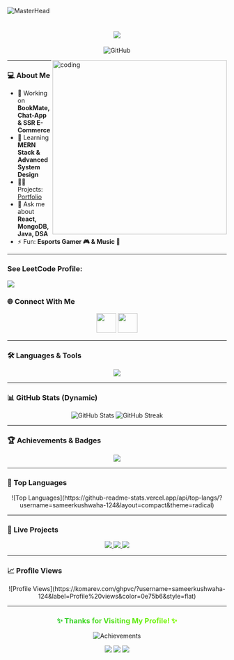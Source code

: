 <!-- Header Animation -->
![MasterHead](https://i.pinimg.com/originals/90/70/32/9070324cdfc07c68d60eed0c39e77573.gif)

<h1 align="center">
  <img src="https://readme-typing-svg.herokuapp.com?size=28&center=true&vCenter=true&width=600&lines=Hi+👋,+I'm+Sameer+Kushwaha;Full+Stack+Developer;MERN+%7C+Java+%7C+DSA+Enthusiast" />
</h1>

<p align="center">
  <img src="https://camo.githubusercontent.com/0e4b482ce3c3b6c5f9379c6cbb1e2e9f6b7df6e24208f4b60d9d35c14c9f77f0/68747470733a2f2f696d672e736869656c64732e696f2f62616467652f4661756365742d3235324246423f7374796c653d666f722d7468652d6261646765266c6f676f3d476974487562266c6f676f436f6c6f723d7768697465" alt="GitHub" />
</p>

<img align="right" alt="coding" width="400" src="https://cdn.myportfolio.com/2fcfcb103788251450a8304378dffded/65198b6e-e407-4c8f-8500-6768cb35a76c_car_1x1.gif?h=cf2ee241356101c627e3efd748d598c0">

---

### 💻 About Me
- 🔭 Working on **BookMate, Chat-App & SSR E-Commerce**  
- 🌱 Learning **MERN Stack & Advanced System Design**  
- 👨‍💻 Projects: [Portfolio](https://sameerkushwaha-124.github.io/Portfolio/)  
- 💬 Ask me about **React, MongoDB, Java, DSA**  
- ⚡ Fun: **Esports Gamer 🎮 & Music 🎸**  

---
### See LeetCode Profile:   

<a href="https://leetcode.com/u/s_a_m2003/" target="_blank">
  <img src="https://img.shields.io/badge/LeetCode-000000?style=for-the-badge&logo=leetcode&logoColor=FFA116" />
</a>



### 🌐 Connect With Me
<p align="center">
<a href="https://www.linkedin.com/in/sameerkushwaha124/" target="_blank"><img src="https://skillicons.dev/icons?i=linkedin" width="45"/></a>
<a href="https://github.com/sameerkushwaha-124" target="_blank"><img src="https://skillicons.dev/icons?i=github" width="45"/></a>
</p>

---

### 🛠️ Languages & Tools
<p align="center">
<img src="https://skillicons.dev/icons?i=html,css,js,react,nodejs,express,mongodb,java,mysql,bootstrap,tailwind,git,linux,postman" />
</p>

---

### 📊 GitHub Stats (Dynamic)
<p align="center">
  <img src="https://github-readme-stats.vercel.app/api?username=sameerkushwaha-124&show_icons=true&count_private=true&theme=radical" alt="GitHub Stats"/>
  <img src="https://github-readme-streak-stats.herokuapp.com?user=sameerkushwaha-124&theme=radical" alt="GitHub Streak"/>
</p>

---

### 🏆 Achievements & Badges
<p align="center">
<img src="https://github-profile-trophy.vercel.app/?username=sameerkushwaha-124&theme=radical&row=1&column=6" />
</p>

---

### 🌟 Top Languages
<p align="center">
![Top Languages](https://github-readme-stats.vercel.app/api/top-langs/?username=sameerkushwaha-124&layout=compact&theme=radical)
</p>

---

### 🚀 Live Projects
<p align="center">
  <a href="https://chatty-sy5e.onrender.com/login/" target="_blank">
    <img src="https://img.shields.io/badge/Chatty-Online-green?style=for-the-badge&logo=react" />
  </a>
  <a href="https://gla-chatbot-eldj2eo9zu9mmwr94qfmx2.streamlit.app/" target="_blank">
    <img src="https://img.shields.io/badge/GLA-Chatbot-green?style=for-the-badge&logo=streamlit" />
  </a>
  <a href="https://ssr-ecommerce.onrender.com/" target="_blank">
    <img src="https://img.shields.io/badge/Velora-SSR-Ecommerce-green?style=for-the-badge&logo=node.js" />
  </a>
</p>

---

### 📈 Profile Views
<p align="center">
![Profile Views](https://komarev.com/ghpvc/?username=sameerkushwaha-124&label=Profile%20views&color=0e75b6&style=flat)
</p>

---

<h3 align="center">
  <span style="background:linear-gradient(to right, #32CD32, #7CFC00); -webkit-background-clip:text; color:transparent;">
    ✨ Thanks for Visiting My Profile! ✨
  </span>
</h3>

<!-- Dynamic Green-themed Achievement Badges -->
<p align="center">
  <img src="https://github-profile-trophy.vercel.app/?username=sameerkushwaha-124&theme=green&row=1&column=6" alt="Achievements"/>
</p>

<!-- Dynamic Green Badges for followers, stars, forks -->
<p align="center">
  <img src="https://img.shields.io/github/followers/sameerkushwaha-124?label=Followers&style=for-the-badge&color=4CAF50&logo=github" />
  <img src="https://img.shields.io/github/stars/sameerkushwaha-124?label=Stars&style=for-the-badge&color=8BC34A&logo=github" />
  <img src="https://img.shields.io/github/forks/sameerkushwaha-124?label=Forks&style=for-the-badge&color=66BB6A&logo=github" />
</p>
